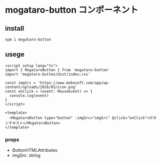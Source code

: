 # mogataro-button コンポーネント

## install

`npm i mogataro-button`

## usege

```vueファイル
<script setup lang="ts">
import { MogataroButton } from 'mogataro-button'
import 'mogataro-button/dist/index.css'

const imgSrc = 'https://www.mokosoft.com/app/wp-content/uploads/2016/03/icon.png'
const onClick = (event: MouseEvent) => {
  console.log(event)
}
</script>

<template>
  <MogataroButton type="button" :imgSrc="imgSrc" @click="onClick">ボタンテキスト</MogataroButton>
</template>
```

### props

- ButtonHTMLAttributes
- imgSrc: string
